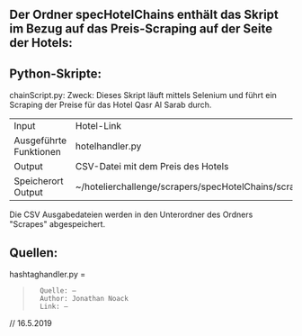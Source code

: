 ## Der Ordner specHotelChains enthält das Skript im Bezug auf das Preis-Scraping auf der Seite der Hotels:

## Python-Skripte:
chainScript.py:
Zweck: Dieses Skript läuft mittels Selenium und führt ein Scraping der Preise für das Hotel Qasr Al Sarab durch. 

|   |   |
| --- | --- |
| Input | Hotel-Link |
| Ausgeführte Funktionen | hotelhandler.py |
| Output | CSV-Datei mit dem Preis des Hotels |
| Speicherort Output | ~/hotelierchallenge/scrapers/specHotelChains/scrapes |


Die CSV Ausgabedateien werden in den Unterordner des Ordners "Scrapes" abgespeichert.

## Quellen:
hashtaghandler.py =
>		Quelle: –
>		Author: Jonathan Noack
>		Link: –

// 16.5.2019
